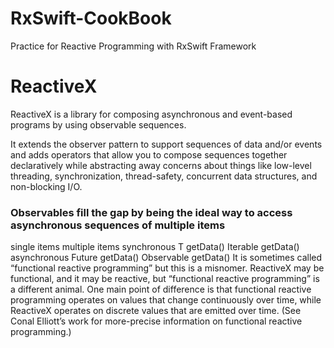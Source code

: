
# RxSwift-CookBook
Practice for Reactive Programming with RxSwift Framework


# ReactiveX
ReactiveX is a library for composing asynchronous and event-based programs by using observable sequences.

It extends the observer pattern to support sequences of data and/or events and adds operators that allow you to compose sequences together declaratively while abstracting away concerns about things like low-level threading, synchronization, thread-safety, concurrent data structures, and non-blocking I/O.

### Observables fill the gap by being the ideal way to access asynchronous sequences of multiple items
single items    multiple items
synchronous    T getData()    Iterable<T> getData()
asynchronous    Future<T> getData()    Observable<T> getData()
It is sometimes called “functional reactive programming” but this is a misnomer. ReactiveX may be functional, and it may be reactive, but “functional reactive programming” is a different animal. One main point of difference is that functional reactive programming operates on values that change continuously over time, while ReactiveX operates on discrete values that are emitted over time. (See Conal Elliott’s work for more-precise information on functional reactive programming.)
